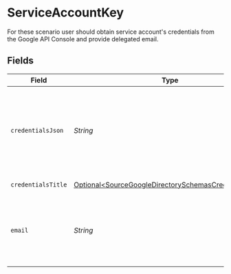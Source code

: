 # ServiceAccountKey

For these scenario user should obtain service account's credentials from the Google API Console and provide delegated email.


## Fields

| Field                                                                                                                                                                                             | Type                                                                                                                                                                                              | Required                                                                                                                                                                                          | Description                                                                                                                                                                                       |
| ------------------------------------------------------------------------------------------------------------------------------------------------------------------------------------------------- | ------------------------------------------------------------------------------------------------------------------------------------------------------------------------------------------------- | ------------------------------------------------------------------------------------------------------------------------------------------------------------------------------------------------- | ------------------------------------------------------------------------------------------------------------------------------------------------------------------------------------------------- |
| `credentialsJson`                                                                                                                                                                                 | *String*                                                                                                                                                                                          | :heavy_check_mark:                                                                                                                                                                                | The contents of the JSON service account key. See the <a href="https://developers.google.com/admin-sdk/directory/v1/guides/delegation">docs</a> for more information on how to generate this key. |
| `credentialsTitle`                                                                                                                                                                                | [Optional\<SourceGoogleDirectorySchemasCredentialsTitle>](../../models/shared/SourceGoogleDirectorySchemasCredentialsTitle.md)                                                                    | :heavy_minus_sign:                                                                                                                                                                                | Authentication Scenario                                                                                                                                                                           |
| `email`                                                                                                                                                                                           | *String*                                                                                                                                                                                          | :heavy_check_mark:                                                                                                                                                                                | The email of the user, which has permissions to access the Google Workspace Admin APIs.                                                                                                           |